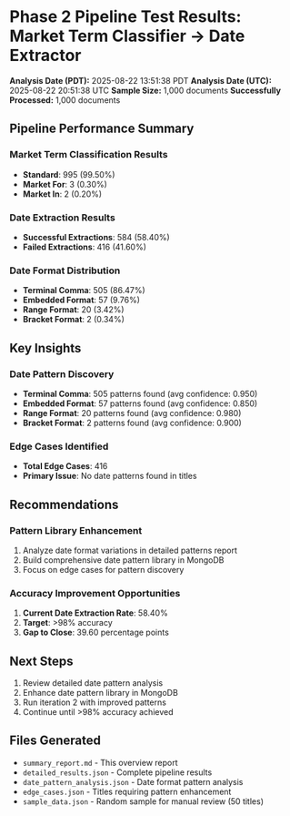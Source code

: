 # Phase 2 Pipeline Test Results: Market Term Classifier → Date Extractor

**Analysis Date (PDT):** 2025-08-22 13:51:38 PDT
**Analysis Date (UTC):** 2025-08-22 20:51:38 UTC
**Sample Size:** 1,000 documents
**Successfully Processed:** 1,000 documents

## Pipeline Performance Summary

### Market Term Classification Results
- **Standard**: 995 (99.50%)
- **Market For**: 3 (0.30%)
- **Market In**: 2 (0.20%)

### Date Extraction Results
- **Successful Extractions**: 584 (58.40%)
- **Failed Extractions**: 416 (41.60%)

### Date Format Distribution
- **Terminal Comma**: 505 (86.47%)
- **Embedded Format**: 57 (9.76%)
- **Range Format**: 20 (3.42%)
- **Bracket Format**: 2 (0.34%)

## Key Insights

### Date Pattern Discovery
- **Terminal Comma**: 505 patterns found (avg confidence: 0.950)
- **Embedded Format**: 57 patterns found (avg confidence: 0.850)
- **Range Format**: 20 patterns found (avg confidence: 0.980)
- **Bracket Format**: 2 patterns found (avg confidence: 0.900)

### Edge Cases Identified
- **Total Edge Cases**: 416
- **Primary Issue**: No date patterns found in titles

## Recommendations

### Pattern Library Enhancement
1. Analyze date format variations in detailed patterns report
2. Build comprehensive date pattern library in MongoDB
3. Focus on edge cases for pattern discovery

### Accuracy Improvement Opportunities
1. **Current Date Extraction Rate**: 58.40%
2. **Target**: >98% accuracy
3. **Gap to Close**: 39.60 percentage points

## Next Steps
1. Review detailed date pattern analysis
2. Enhance date pattern library in MongoDB
3. Run iteration 2 with improved patterns
4. Continue until >98% accuracy achieved

## Files Generated
- `summary_report.md` - This overview report
- `detailed_results.json` - Complete pipeline results
- `date_pattern_analysis.json` - Date format pattern analysis
- `edge_cases.json` - Titles requiring pattern enhancement
- `sample_data.json` - Random sample for manual review (50 titles)
